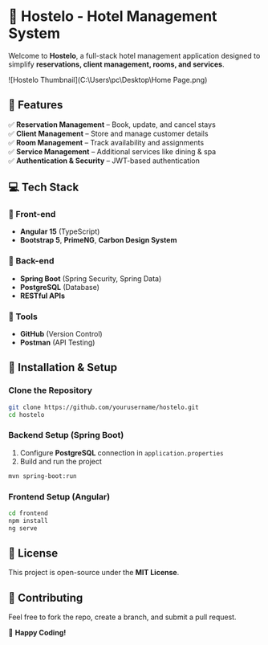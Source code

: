 # 🏨 Hostelo - Hotel Management System

Welcome to **Hostelo**, a full-stack hotel management application designed to simplify **reservations, client management, rooms, and services**.

![Hostelo Thumbnail](C:\Users\pc\Desktop\Home Page.png)

## 🚀 Features
✅ **Reservation Management** – Book, update, and cancel stays  
✅ **Client Management** – Store and manage customer details  
✅ **Room Management** – Track availability and assignments  
✅ **Service Management** – Additional services like dining & spa  
✅ **Authentication & Security** – JWT-based authentication  

## 💻 Tech Stack
### 🔹 Front-end
- **Angular 15** (TypeScript)
- **Bootstrap 5**, **PrimeNG**, **Carbon Design System**

### 🔹 Back-end
- **Spring Boot** (Spring Security, Spring Data)
- **PostgreSQL** (Database)
- **RESTful APIs**

### 🔹 Tools
- **GitHub** (Version Control)
- **Postman** (API Testing)

## 📂 Installation & Setup

### Clone the Repository
```bash
git clone https://github.com/yourusername/hostelo.git
cd hostelo
```

### Backend Setup (Spring Boot)
1. Configure **PostgreSQL** connection in `application.properties`  
2. Build and run the project  
```bash
mvn spring-boot:run
```

### Frontend Setup (Angular)
```bash
cd frontend
npm install
ng serve
```

## 📜 License
This project is open-source under the **MIT License**.

## 🤝 Contributing
Feel free to fork the repo, create a branch, and submit a pull request.

🚀 **Happy Coding!**

